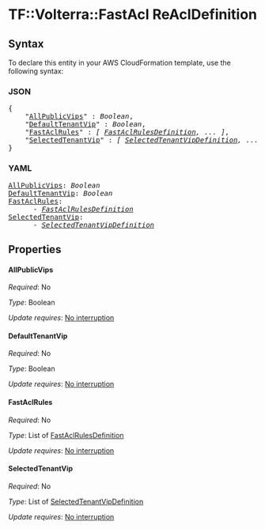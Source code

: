 # TF::Volterra::FastAcl ReAclDefinition

## Syntax

To declare this entity in your AWS CloudFormation template, use the following syntax:

### JSON

<pre>
{
    "<a href="#allpublicvips" title="AllPublicVips">AllPublicVips</a>" : <i>Boolean</i>,
    "<a href="#defaulttenantvip" title="DefaultTenantVip">DefaultTenantVip</a>" : <i>Boolean</i>,
    "<a href="#fastaclrules" title="FastAclRules">FastAclRules</a>" : <i>[ <a href="fastaclrulesdefinition.md">FastAclRulesDefinition</a>, ... ]</i>,
    "<a href="#selectedtenantvip" title="SelectedTenantVip">SelectedTenantVip</a>" : <i>[ <a href="selectedtenantvipdefinition.md">SelectedTenantVipDefinition</a>, ... ]</i>
}
</pre>

### YAML

<pre>
<a href="#allpublicvips" title="AllPublicVips">AllPublicVips</a>: <i>Boolean</i>
<a href="#defaulttenantvip" title="DefaultTenantVip">DefaultTenantVip</a>: <i>Boolean</i>
<a href="#fastaclrules" title="FastAclRules">FastAclRules</a>: <i>
      - <a href="fastaclrulesdefinition.md">FastAclRulesDefinition</a></i>
<a href="#selectedtenantvip" title="SelectedTenantVip">SelectedTenantVip</a>: <i>
      - <a href="selectedtenantvipdefinition.md">SelectedTenantVipDefinition</a></i>
</pre>

## Properties

#### AllPublicVips

_Required_: No

_Type_: Boolean

_Update requires_: [No interruption](https://docs.aws.amazon.com/AWSCloudFormation/latest/UserGuide/using-cfn-updating-stacks-update-behaviors.html#update-no-interrupt)

#### DefaultTenantVip

_Required_: No

_Type_: Boolean

_Update requires_: [No interruption](https://docs.aws.amazon.com/AWSCloudFormation/latest/UserGuide/using-cfn-updating-stacks-update-behaviors.html#update-no-interrupt)

#### FastAclRules

_Required_: No

_Type_: List of <a href="fastaclrulesdefinition.md">FastAclRulesDefinition</a>

_Update requires_: [No interruption](https://docs.aws.amazon.com/AWSCloudFormation/latest/UserGuide/using-cfn-updating-stacks-update-behaviors.html#update-no-interrupt)

#### SelectedTenantVip

_Required_: No

_Type_: List of <a href="selectedtenantvipdefinition.md">SelectedTenantVipDefinition</a>

_Update requires_: [No interruption](https://docs.aws.amazon.com/AWSCloudFormation/latest/UserGuide/using-cfn-updating-stacks-update-behaviors.html#update-no-interrupt)


